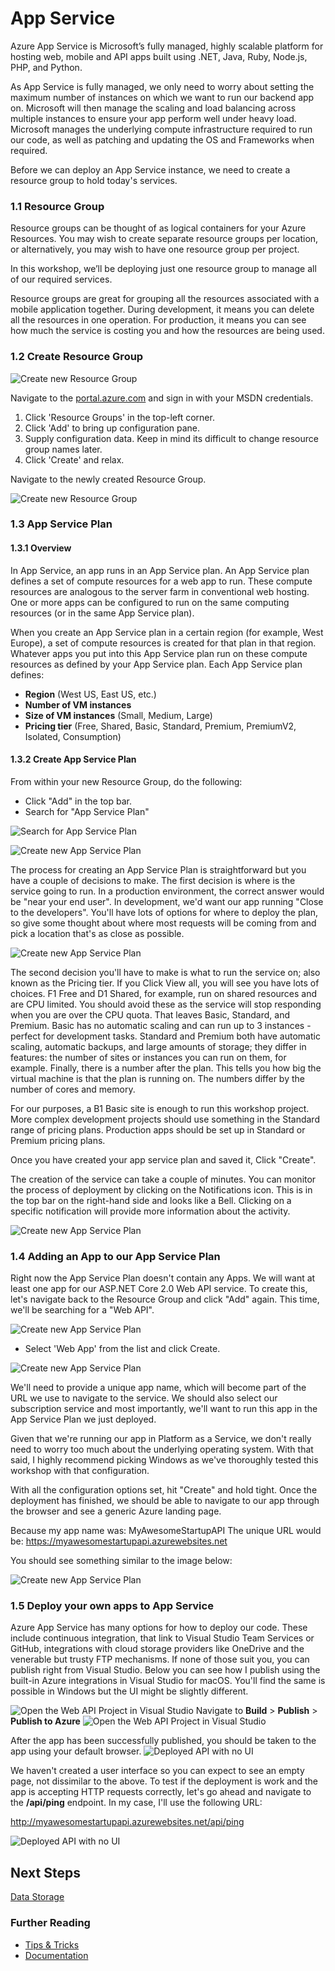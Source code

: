# App Service

Azure App Service is Microsoft’s fully managed, highly scalable platform for hosting web, mobile and API apps built using .NET, Java, Ruby, Node.js, PHP, and Python.

As App Service is fully managed, we only need to worry about setting the maximum number of instances on which we want to run our backend app on. Microsoft will then manage the scaling and load balancing across multiple instances to ensure your app perform well under heavy load. Microsoft manages the underlying compute infrastructure required to run our code, as well as patching and updating the OS and Frameworks when required. 

Before we can deploy an App Service instance, we need to create a resource group to hold today's services. 

### 1.1 Resource Group

Resource groups can be thought of as logical containers for your Azure Resources. You may wish to create separate resource groups per location, or alternatively, you may wish to have one resource group per project.

In this workshop, we’ll be deploying just one resource group to manage all of our required services. 

Resource groups are great for grouping all the resources associated with a mobile application together. During development, it means you can delete all the resources in one operation. For production, it means you can see how much the service is costing you and how the resources are being used.

### 1.2 Create Resource Group
![Create new Resource Group](Assets/CreateResourceGroup.png)

Navigate to the [portal.azure.com](portal.azure.com) and sign in with your MSDN credentials.

1. Click 'Resource Groups' in the top-left corner.
2. Click 'Add' to bring up configuration pane. 
3. Supply configuration data. Keep in mind its difficult to change resource group names later. 
4. Click 'Create' and relax. 

Navigate to the newly created Resource Group.

![Create new Resource Group](Assets/EmptyResourceGroup.png)

### 1.3 App Service Plan

#### 1.3.1 Overview 
In App Service, an app runs in an App Service plan. An App Service plan defines a set of compute resources for a web app to run. These compute resources are analogous to the server farm in conventional web hosting. One or more apps can be configured to run on the same computing resources (or in the same App Service plan).

When you create an App Service plan in a certain region (for example, West Europe), a set of compute resources is created for that plan in that region. Whatever apps you put into this App Service plan run on these compute resources as defined by your App Service plan. Each App Service plan defines:

* **Region** (West US, East US, etc.)
* **Number of VM instances**
* **Size of VM instances** (Small, Medium, Large)
* **Pricing tier** (Free, Shared, Basic, Standard, Premium, PremiumV2, Isolated, Consumption)

#### 1.3.2 Create App Service Plan

From within your new Resource Group, do the following: 
* Click "Add" in the top bar. 
* Search for "App Service Plan"

 ![Search for App Service Plan](Assets/AddNewAppServicePlan.png)

 ![Create new App Service Plan](Assets/CreateNewAppServicePlan.png)

 The process for creating an App Service Plan is straightforward but you have a couple of decisions to make. The first decision is where is the service going to run. In a production environment, the correct answer would be "near your end user". In development, we'd want our app running "Close to the developers". You'll have lots of options for where to deploy the plan, so give some thought about where most requests will be coming from and pick a location that's as close as possible. 

 ![Create new App Service Plan](Assets/ConfigureAppServicePlan.png)

 The second decision you'll have to make is what to run the service on; also known as the Pricing tier. If you Click View all, you will see you have lots of choices. F1 Free and D1 Shared, for example, run on shared resources and are CPU limited. You should avoid these as the service will stop responding when you are over the CPU quota. That leaves Basic, Standard, and Premium. Basic has no automatic scaling and can run up to 3 instances - perfect for development tasks. Standard and Premium both have automatic scaling, automatic backups, and large amounts of storage; they differ in features: the number of sites or instances you can run on them, for example. Finally, there is a number after the plan. This tells you how big the virtual machine is that the plan is running on. The numbers differ by the number of cores and memory.

For our purposes, a B1 Basic site is enough to run this workshop project. More complex development projects should use something in the Standard range of pricing plans. Production apps should be set up in Standard or Premium pricing plans.

Once you have created your app service plan and saved it, Click "Create".

The creation of the service can take a couple of minutes. You can monitor the process of deployment by clicking on the Notifications icon. This is in the top bar on the right-hand side and looks like a Bell. Clicking on a specific notification will provide more information about the activity. 

 ![Create new App Service Plan](Assets/CreateNewAppServicePlan.png)
 
### 1.4 Adding an App to our App Service Plan
Right now the App Service Plan doesn't contain any Apps. We will want at least one app for our ASP.NET Core 2.0 Web API service. To create this, let's navigate back to the Resource Group and click "Add" again. This time, we'll be searching for a "Web API". 

 ![Create new App Service Plan](Assets/WebAPISearchResults.png)

* Select 'Web App' from the list and click Create. 

 ![Create new App Service Plan](Assets/NewWebAppConfiguration.png)

We'll need to provide a unique app name, which will become part of the URL we use to navigate to the service. We should also select our subscription service and most importantly, we'll want to run this app in the App Service Plan we just deployed. 

Given that we're running our app in Platform as a Service, we don't really need to worry too much about the underlying operating system. With that said, I highly recommend picking Windows as we've thoroughly tested this workshop with that configuration. 

With all the configuration options set, hit "Create" and hold tight. Once the deployment has finished, we should be able to navigate to our app through the browser and see a generic Azure landing page. 

Because my app name was: MyAwesomeStartupAPI
The unique URL would be: https://myawesomestartupapi.azurewebsites.net

You should see something similar to the image below: 

 ![Create new App Service Plan](Assets/AppServiceDeployed.png)

### 1.5 Deploy your own apps to App Service
 Azure App Service has many options for how to deploy our code. These include continuous integration, that link to Visual Studio Team Services or GitHub, integrations with cloud storage providers like OneDrive and the venerable but trusty FTP mechanisms. If none of those suit you, you can publish right from Visual Studio. Below you can see how I publish using the built-in Azure integrations in Visual Studio for macOS. You'll find the same is possible in Windows but the UI might be slightly different. 

 ![Open the Web API Project in Visual Studio](Assets/VisualStudioMacWebApiProject.png)
Navigate to **Build** > **Publish** > **Publish to Azure**
 ![Open the Web API Project in Visual Studio](Assets/VS4MacAppServicePublish.png)

After the app has been successfully published, you should be taken to the app using your default browser.
![Deployed API with no UI](Assets/DeployedWebAPI.png)

We haven't created a user interface so you can expect to see an empty page, not dissimilar to the above. To test if the deployment is work and the app is accepting HTTP requests correctly, let's go ahead and navigate to the **/api/ping** endpoint. In my case, I'll use the following URL: 

http://myawesomestartupapi.azurewebsites.net/api/ping

![Deployed API with no UI](Assets/AppServiceDeploymentTest.png)


## Next Steps
[Data Storage](../04_Data_Storage/README.md)

### Further Reading
* [Tips & Tricks](TipsAndTricks.md)
* [Documentation](https://docs.microsoft.com/en-us/azure/app-service/)
